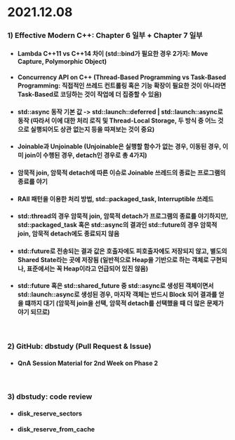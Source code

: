 # 2021.12.08

### 1) Effective Modern C++: Chapter 6 일부 + Chapter 7 일부
* #### Lambda C++11 vs C++14 차이 (std::bind가 필요한 경우 2가지: Move Capture, Polymorphic Object)
* #### Concurrency API on C++ (Thread-Based Programming vs Task-Based Programming: 직접적인 쓰레드 컨트롤링 혹은 기능 확장이 필요한 것이 아니라면 Task-Based로 코딩하는 것이 작업에 더 집중할 수 있음)
* #### std::async 동작 기본 값 -> std::launch::deferred | std::launch::async로 동작 (따라서 이에 대한 처리 로직 및 Thread-Local Storage, 두 방식 중 어느 것으로 실행되어도 상관 없는지 등을 따져보는 것이 중요)
* #### Joinable과 Unjoinable (Unjoinable은 실행할 함수가 없는 경우, 이동된 경우, 이미 join이 수행된 경우, detach인 경우로 총 4가지)
* #### 암묵적 join, 암묵적 detach에 따른 이슈로 Joinable 쓰레드의 종료는 프로그램의 종료를 야기
* #### RAII 패턴을 이용한 처리 방법, std::packaged_task, Interruptible 쓰레드
* #### std::thread의 경우 암묵적 join, 암묵적 detach가 프로그램의 종료를 야기하지만, std::packaged_task 혹은 std::async의 결과인 std::future의 경우 암묵적 join, 암묵적 detach에도 종료되지 않음
* #### std::future로 전송되는 결과 값은 호출자에도 피호출자에도 저장되지 않고, 별도의 Shared State라는 곳에 저장됨 (일반적으로 Heap을 기반으로 하는 객체로 구현되나, 표준에서는 꼭 Heap이라고 언급되어 있진 않음)
* #### std::future 혹은 std::shared_future 중 std::async로 생성된 객체이면서 std::launch::async로 생성된 경우, 마지작 객체는 반드시 Block 되어 결과를 얻을 떄까지 대기 (암묵적 join을 선택, 암묵적 detach를 선택했을 때 더 많은 문제가 야기 되므로)

<br/>

### 2) GitHub: dbstudy (Pull Request & Issue)
* #### QnA Session Material for 2nd Week on Phase 2

<br/>

### 3) dbstudy: code review
* #### disk_reserve_sectors
* #### disk_reserve_from_cache
